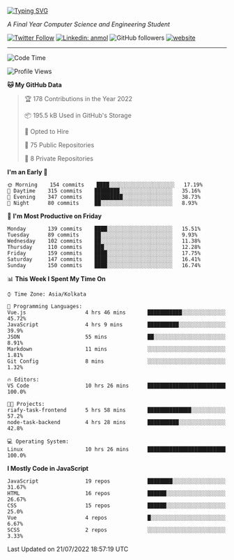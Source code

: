 [![Typing SVG](https://readme-typing-svg.herokuapp.com?lines=HI%2C+I'm+Tonal;I'm+a+MEVN+Stack+Developer)](https://git.io/typing-svg)

<p><em>A Final Year Computer Science and Engineering Student</em></p>

[![Twitter Follow](https://img.shields.io/twitter/follow/tonalmathew?style=flat)](https://twitter.com/intent/follow?screen_name=tonalmathew)
[![Linkedin: anmol](https://img.shields.io/badge/tonal-mathew?style=flat-square&logo=Linkedin&logoColor=white&link=https://www.linkedin.com/in/tonal-mathew/)](https://www.linkedin.com/in/tonal-mathew/)
![GitHub followers](https://img.shields.io/github/followers/tonalmathew?label=Follow&style=social)
[![website](https://img.shields.io/badge/Website-46a2f1.svg?&style=flat-square&logo=Google-Chrome&logoColor=white&link=http://tonalmathew.github.io/)](http://tonalmathew.github.io/)

---
<!--START_SECTION:waka-->
![Code Time](http://img.shields.io/badge/Code%20Time-0%20secs-blue)

![Profile Views](http://img.shields.io/badge/Profile%20Views-0-blue)

**🐱 My GitHub Data** 

> 🏆 178 Contributions in the Year 2022
 > 
> 📦 195.5 kB Used in GitHub's Storage 
 > 
> 💼 Opted to Hire
 > 
> 📜 75 Public Repositories 
 > 
> 🔑 8 Private Repositories  
 > 
**I'm an Early 🐤** 

```text
🌞 Morning    154 commits    ████░░░░░░░░░░░░░░░░░░░░░   17.19% 
🌆 Daytime    315 commits    ████████░░░░░░░░░░░░░░░░░   35.16% 
🌃 Evening    347 commits    █████████░░░░░░░░░░░░░░░░   38.73% 
🌙 Night      80 commits     ██░░░░░░░░░░░░░░░░░░░░░░░   8.93%

```
📅 **I'm Most Productive on Friday** 

```text
Monday       139 commits    ████░░░░░░░░░░░░░░░░░░░░░   15.51% 
Tuesday      89 commits     ██░░░░░░░░░░░░░░░░░░░░░░░   9.93% 
Wednesday    102 commits    ██░░░░░░░░░░░░░░░░░░░░░░░   11.38% 
Thursday     110 commits    ███░░░░░░░░░░░░░░░░░░░░░░   12.28% 
Friday       159 commits    ████░░░░░░░░░░░░░░░░░░░░░   17.75% 
Saturday     147 commits    ████░░░░░░░░░░░░░░░░░░░░░   16.41% 
Sunday       150 commits    ████░░░░░░░░░░░░░░░░░░░░░   16.74%

```


📊 **This Week I Spent My Time On** 

```text
⌚︎ Time Zone: Asia/Kolkata

💬 Programming Languages: 
Vue.js                   4 hrs 46 mins       ███████████░░░░░░░░░░░░░░   45.72% 
JavaScript               4 hrs 9 mins        ██████████░░░░░░░░░░░░░░░   39.9% 
JSON                     55 mins             ██░░░░░░░░░░░░░░░░░░░░░░░   8.91% 
Markdown                 11 mins             ░░░░░░░░░░░░░░░░░░░░░░░░░   1.81% 
Git Config               8 mins              ░░░░░░░░░░░░░░░░░░░░░░░░░   1.32%

🔥 Editors: 
VS Code                  10 hrs 26 mins      █████████████████████████   100.0%

🐱‍💻 Projects: 
riafy-task-frontend      5 hrs 58 mins       ██████████████░░░░░░░░░░░   57.2% 
node-task-backend        4 hrs 28 mins       ██████████░░░░░░░░░░░░░░░   42.8%

💻 Operating System: 
Linux                    10 hrs 26 mins      █████████████████████████   100.0%

```

**I Mostly Code in JavaScript** 

```text
JavaScript               19 repos            ████████░░░░░░░░░░░░░░░░░   31.67% 
HTML                     16 repos            ██████░░░░░░░░░░░░░░░░░░░   26.67% 
CSS                      15 repos            ██████░░░░░░░░░░░░░░░░░░░   25.0% 
Vue                      4 repos             █░░░░░░░░░░░░░░░░░░░░░░░░   6.67% 
SCSS                     2 repos             ░░░░░░░░░░░░░░░░░░░░░░░░░   3.33%

```



 Last Updated on 21/07/2022 18:57:19 UTC
<!--END_SECTION:waka-->
